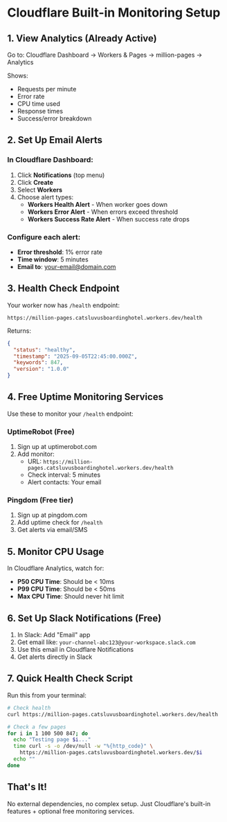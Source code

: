 # Cloudflare Built-in Monitoring Setup

## 1. View Analytics (Already Active)
Go to: Cloudflare Dashboard → Workers & Pages → million-pages → Analytics

Shows:
- Requests per minute
- Error rate
- CPU time used
- Response times
- Success/error breakdown

## 2. Set Up Email Alerts

### In Cloudflare Dashboard:
1. Click **Notifications** (top menu)
2. Click **Create**
3. Select **Workers**
4. Choose alert types:
   - **Workers Health Alert** - When worker goes down
   - **Workers Error Alert** - When errors exceed threshold
   - **Workers Success Rate Alert** - When success rate drops

### Configure each alert:
- **Error threshold**: 1% error rate
- **Time window**: 5 minutes
- **Email to**: your-email@domain.com

## 3. Health Check Endpoint
Your worker now has `/health` endpoint:
```
https://million-pages.catsluvusboardinghotel.workers.dev/health
```

Returns:
```json
{
  "status": "healthy",
  "timestamp": "2025-09-05T22:45:00.000Z",
  "keywords": 847,
  "version": "1.0.0"
}
```

## 4. Free Uptime Monitoring Services
Use these to monitor your `/health` endpoint:

### UptimeRobot (Free)
1. Sign up at uptimerobot.com
2. Add monitor:
   - URL: `https://million-pages.catsluvusboardinghotel.workers.dev/health`
   - Check interval: 5 minutes
   - Alert contacts: Your email

### Pingdom (Free tier)
1. Sign up at pingdom.com
2. Add uptime check for `/health`
3. Get alerts via email/SMS

## 5. Monitor CPU Usage
In Cloudflare Analytics, watch for:
- **P50 CPU Time**: Should be < 10ms
- **P99 CPU Time**: Should be < 50ms
- **Max CPU Time**: Should never hit limit

## 6. Set Up Slack Notifications (Free)
1. In Slack: Add "Email" app
2. Get email like: `your-channel-abc123@your-workspace.slack.com`
3. Use this email in Cloudflare Notifications
4. Get alerts directly in Slack

## 7. Quick Health Check Script
Run this from your terminal:
```bash
# Check health
curl https://million-pages.catsluvusboardinghotel.workers.dev/health

# Check a few pages
for i in 1 100 500 847; do
  echo "Testing page $i..."
  time curl -s -o /dev/null -w "%{http_code}" \
    https://million-pages.catsluvusboardinghotel.workers.dev/$i
  echo ""
done
```

## That's It!
No external dependencies, no complex setup. Just Cloudflare's built-in features + optional free monitoring services.